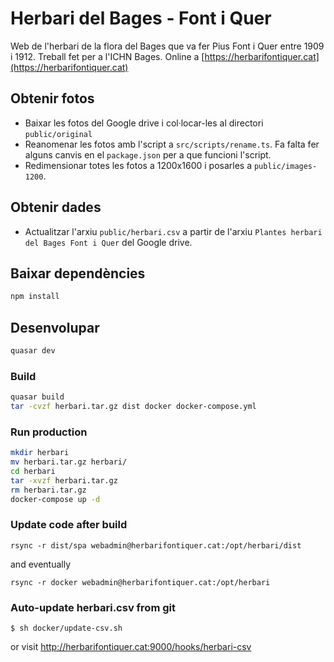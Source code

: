 # Herbari del Bages - Font i Quer

Web de l'herbari de la flora del Bages que va fer Pius Font i Quer entre 1909 i 1912. Treball fet per a l'ICHN Bages. Online a [https://herbarifontiquer.cat](https://herbarifontiquer.cat)

## Obtenir fotos
 - Baixar les fotos del Google drive i col·locar-les al directori `public/original`
 - Reanomenar les fotos amb l'script a `src/scripts/rename.ts`. Fa falta fer alguns canvis en el `package.json` per a que funcioni l'script.
 - Redimensionar totes les fotos a 1200x1600 i posarles a `public/images-1200`.

## Obtenir dades
 - Actualitzar l'arxiu `public/herbari.csv` a partir de l'arxiu `Plantes herbari del Bages Font i Quer` del Google drive.

## Baixar dependències
```bash
npm install
```

## Desenvolupar
```bash
quasar dev
```

### Build
```bash
quasar build
tar -cvzf herbari.tar.gz dist docker docker-compose.yml
```
### Run production
```bash
mkdir herbari
mv herbari.tar.gz herbari/
cd herbari
tar -xvzf herbari.tar.gz
rm herbari.tar.gz
docker-compose up -d
```

### Update code after build
```
rsync -r dist/spa webadmin@herbarifontiquer.cat:/opt/herbari/dist 
```
and eventually
```
rsync -r docker webadmin@herbarifontiquer.cat:/opt/herbari
```
### Auto-update herbari.csv from git
```
$ sh docker/update-csv.sh
``` 
or visit http://herbarifontiquer.cat:9000/hooks/herbari-csv




